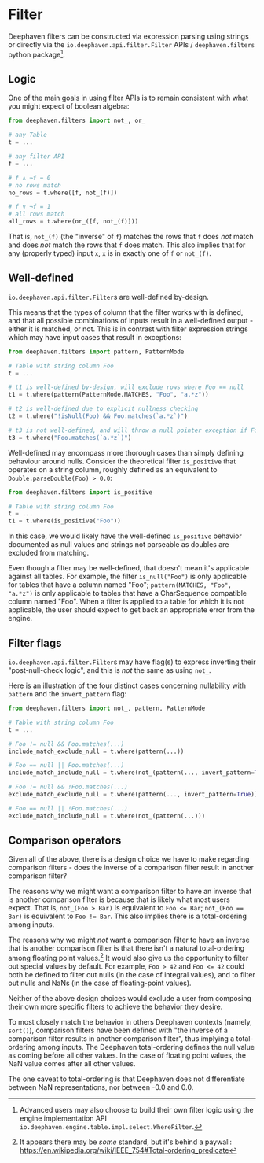 # Filter

Deephaven filters can be constructed via expression parsing using strings or directly via the
`io.deephaven.api.filter.Filter` APIs / `deephaven.filters` python package[^1].

## Logic

One of the main goals in using filter APIs is to remain consistent with what you might expect of boolean algebra:

```python
from deephaven.filters import not_, or_

# any Table
t = ...

# any filter API
f = ...

# f ∧ ¬f = 0
# no rows match
no_rows = t.where([f, not_(f)])

# f ∨ ¬f = 1
# all rows match
all_rows = t.where(or_([f, not_(f)]))
```

That is, `not_(f)` (the "inverse" of `f`) matches the rows that `f` does _not_ match and does _not_ match the rows that
`f` does match. This also implies that for any (properly typed) input `x`, `x` is in exactly one of `f` or `not_(f)`.


## Well-defined

`io.deephaven.api.filter.Filter`s are well-defined by-design.

This means that the types of column that the filter works with is defined, and that all possible combinations of inputs
result in a well-defined output - either it is matched, or not. This is in contrast with filter expression strings which
may have input cases that result in exceptions:

```python
from deephaven.filters import pattern, PatternMode

# Table with string column Foo
t = ...

# t1 is well-defined by-design, will exclude rows where Foo == null
t1 = t.where(pattern(PatternMode.MATCHES, "Foo", "a.*z"))

# t2 is well-defined due to explicit nullness checking
t2 = t.where("!isNull(Foo) && Foo.matches(`a.*z`)")

# t3 is not well-defined, and will throw a null pointer exception if Foo == null during evaluation
t3 = t.where("Foo.matches(`a.*z`)")
```

Well-defined may encompass more thorough cases than simply defining behaviour around nulls. Consider the theoretical
filter `is_positive` that operates on a string column, roughly defined as an equivalent to
`Double.parseDouble(Foo) > 0.0`:

```python
from deephaven.filters import is_positive

# Table with string column Foo
t = ...
t1 = t.where(is_positive("Foo"))
```

In this case, we would likely have the well-defined `is_positive` behavior documented as null values and strings not
parseable as doubles are excluded from matching.

Even though a filter may be well-defined, that doesn't mean it's applicable against all tables. For example, the
filter `is_null("Foo")` is only applicable for tables that have a column named "Foo"; `pattern(MATCHES, "Foo", "a.*z")`
is only applicable to tables that have a CharSequence compatible column named "Foo". When a filter is applied to a table
for which it is not applicable, the user should expect to get back an appropriate error from the engine.

## Filter flags

`io.deephaven.api.filter.Filter`s may have flag(s) to express inverting their "post-null-check logic", and this is _not_
the same as using `not_`.

Here is an illustration of the four distinct cases concerning nullability with `pattern` and the `invert_pattern` flag:

```python
from deephaven.filters import not_, pattern, PatternMode

# Table with string column Foo
t = ...

# Foo != null && Foo.matches(...)
include_match_exclude_null = t.where(pattern(...))

# Foo == null || Foo.matches(...)
include_match_include_null = t.where(not_(pattern(..., invert_pattern=True)))

# Foo != null && !Foo.matches(...)
exclude_match_exclude_null = t.where(pattern(..., invert_pattern=True))

# Foo == null || !Foo.matches(...)
exclude_match_include_null = t.where(not_(pattern(...)))
```

## Comparison operators

Given all of the above, there is a design choice we have to make regarding comparison filters - does the inverse of a
comparison filter result in another comparison filter?

The reasons why we might want a comparison filter to have an inverse that is another comparison filter is because that
is likely what most users expect. That is, `not_(Foo > Bar)` is equivalent to `Foo <= Bar`; `not_(Foo == Bar)`
is equivalent to `Foo != Bar`. This also implies there is a total-ordering among inputs.

The reasons why we might _not_ want a comparison filter to have an inverse that is another comparison filter is that
there isn't a natural total-ordering among floating point values.[^2]  It would also give us the opportunity to filter
out special values by default. For example, `Foo > 42` and `Foo <= 42` could both be defined to filter out nulls (in the
case of integral values), and to filter out nulls and NaNs (in the case of floating-point values).

Neither of the above design choices would exclude a user from composing their own more specific filters to achieve the
behavior they desire.

To most closely match the behavior in others Deephaven contexts (namely, `sort()`), comparison filters have been
defined with "the inverse of a comparison filter results in another comparison filter", thus implying a total-ordering
among inputs. The Deephaven total-ordering defines the null value as coming before all other values. In the case of
floating point values, the NaN value comes after all other values.

The one caveat to total-ordering is that Deephaven does not differentiate between NaN representations, nor between
-0.0 and 0.0.

[^1]: Advanced users may also choose to build their own filter logic using the engine implementation API `io.deephaven.engine.table.impl.select.WhereFilter`.
[^2]: It appears there may be _some_ standard, but it's behind a paywall: https://en.wikipedia.org/wiki/IEEE_754#Total-ordering_predicate